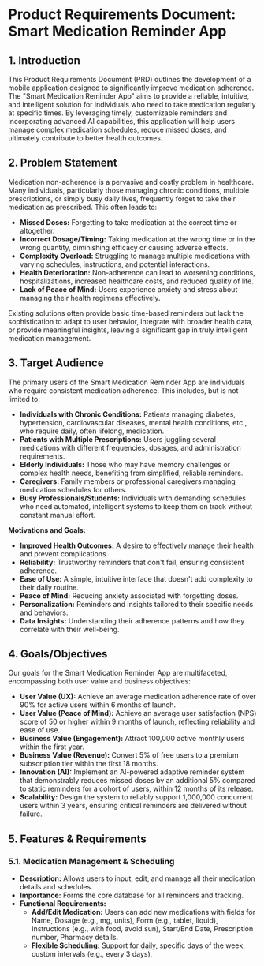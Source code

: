 # Product Requirements Document: Smart Medication Reminder App

## 1. Introduction

This Product Requirements Document (PRD) outlines the development of a mobile application designed to significantly improve medication adherence. The "Smart Medication Reminder App" aims to provide a reliable, intuitive, and intelligent solution for individuals who need to take medication regularly at specific times. By leveraging timely, customizable reminders and incorporating advanced AI capabilities, this application will help users manage complex medication schedules, reduce missed doses, and ultimately contribute to better health outcomes.

## 2. Problem Statement

Medication non-adherence is a pervasive and costly problem in healthcare. Many individuals, particularly those managing chronic conditions, multiple prescriptions, or simply busy daily lives, frequently forget to take their medication as prescribed. This often leads to:

*   **Missed Doses:** Forgetting to take medication at the correct time or altogether.
*   **Incorrect Dosage/Timing:** Taking medication at the wrong time or in the wrong quantity, diminishing efficacy or causing adverse effects.
*   **Complexity Overload:** Struggling to manage multiple medications with varying schedules, instructions, and potential interactions.
*   **Health Deterioration:** Non-adherence can lead to worsening conditions, hospitalizations, increased healthcare costs, and reduced quality of life.
*   **Lack of Peace of Mind:** Users experience anxiety and stress about managing their health regimens effectively.

Existing solutions often provide basic time-based reminders but lack the sophistication to adapt to user behavior, integrate with broader health data, or provide meaningful insights, leaving a significant gap in truly intelligent medication management.

## 3. Target Audience

The primary users of the Smart Medication Reminder App are individuals who require consistent medication adherence. This includes, but is not limited to:

*   **Individuals with Chronic Conditions:** Patients managing diabetes, hypertension, cardiovascular diseases, mental health conditions, etc., who require daily, often lifelong, medication.
*   **Patients with Multiple Prescriptions:** Users juggling several medications with different frequencies, dosages, and administration requirements.
*   **Elderly Individuals:** Those who may have memory challenges or complex health needs, benefiting from simplified, reliable reminders.
*   **Caregivers:** Family members or professional caregivers managing medication schedules for others.
*   **Busy Professionals/Students:** Individuals with demanding schedules who need automated, intelligent systems to keep them on track without constant manual effort.

**Motivations and Goals:**
*   **Improved Health Outcomes:** A desire to effectively manage their health and prevent complications.
*   **Reliability:** Trustworthy reminders that don't fail, ensuring consistent adherence.
*   **Ease of Use:** A simple, intuitive interface that doesn't add complexity to their daily routine.
*   **Peace of Mind:** Reducing anxiety associated with forgetting doses.
*   **Personalization:** Reminders and insights tailored to their specific needs and behaviors.
*   **Data Insights:** Understanding their adherence patterns and how they correlate with their well-being.

## 4. Goals/Objectives

Our goals for the Smart Medication Reminder App are multifaceted, encompassing both user value and business objectives:

*   **User Value (UX):** Achieve an average medication adherence rate of over 90% for active users within 6 months of launch.
*   **User Value (Peace of Mind):** Achieve an average user satisfaction (NPS) score of 50 or higher within 9 months of launch, reflecting reliability and ease of use.
*   **Business Value (Engagement):** Attract 100,000 active monthly users within the first year.
*   **Business Value (Revenue):** Convert 5% of free users to a premium subscription tier within the first 18 months.
*   **Innovation (AI):** Implement an AI-powered adaptive reminder system that demonstrably reduces missed doses by an additional 5% compared to static reminders for a cohort of users, within 12 months of its release.
*   **Scalability:** Design the system to reliably support 1,000,000 concurrent users within 3 years, ensuring critical reminders are delivered without failure.

## 5. Features & Requirements

### 5.1. Medication Management & Scheduling

*   **Description:** Allows users to input, edit, and manage all their medication details and schedules.
*   **Importance:** Forms the core database for all reminders and tracking.
*   **Functional Requirements:**
    *   **Add/Edit Medication:** Users can add new medications with fields for Name, Dosage (e.g., mg, units), Form (e.g., tablet, liquid), Instructions (e.g., with food, avoid sun), Start/End Date, Prescription number, Pharmacy details.
    *   **Flexible Scheduling:** Support for daily, specific days of the week, custom intervals (e.g., every 3 days), 